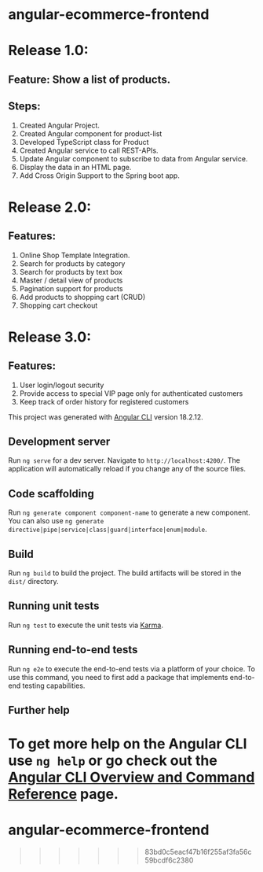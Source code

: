 # angular-ecommerce-frontend

# Release 1.0: 
## Feature: Show a list of products. 
## Steps: 
1. Created Angular Project.
2. Created Angular component for product-list
3. Developed TypeScript class for Product
4. Created Angular service to call REST-APIs.
5. Update Angular component to subscribe to data from Angular service.
6. Display the data in an HTML page.
7. Add Cross Origin Support to the Spring boot app. 

# Release 2.0: 
## Features:
1. Online Shop Template Integration.
2. Search for products by category
3. Search for products by text box
4. Master / detail view of products
5. Pagination support for products
6. Add products to shopping cart (CRUD)
7. Shopping cart checkout

# Release 3.0: 
## Features:
1. User login/logout security
2. Provide access to special VIP page only for authenticated customers
3. Keep track of order history for registered customers


This project was generated with [Angular CLI](https://github.com/angular/angular-cli) version 18.2.12.

## Development server

Run `ng serve` for a dev server. Navigate to `http://localhost:4200/`. The application will automatically reload if you change any of the source files.

## Code scaffolding

Run `ng generate component component-name` to generate a new component. You can also use `ng generate directive|pipe|service|class|guard|interface|enum|module`.

## Build

Run `ng build` to build the project. The build artifacts will be stored in the `dist/` directory.

## Running unit tests

Run `ng test` to execute the unit tests via [Karma](https://karma-runner.github.io).

## Running end-to-end tests

Run `ng e2e` to execute the end-to-end tests via a platform of your choice. To use this command, you need to first add a package that implements end-to-end testing capabilities.

## Further help

To get more help on the Angular CLI use `ng help` or go check out the [Angular CLI Overview and Command Reference](https://angular.dev/tools/cli) page.
=======
# angular-ecommerce-frontend
>>>>>>> 83bd0c5eacf47b16f255af3fa56c59bcdf6c2380
